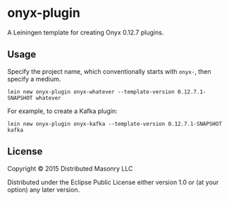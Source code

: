 # onyx-plugin

A Leiningen template for creating Onyx 0.12.7 plugins.

## Usage

Specify the project name, which conventionally starts with `onyx-`, then specify a medium.

```
lein new onyx-plugin onyx-whatever --template-version 0.12.7.1-SNAPSHOT whatever
```

For example, to create a Kafka plugin:

```
lein new onyx-plugin onyx-kafka --template-version 0.12.7.1-SNAPSHOT kafka
```

## License

Copyright © 2015 Distributed Masonry LLC

Distributed under the Eclipse Public License either version 1.0 or (at
your option) any later version.
